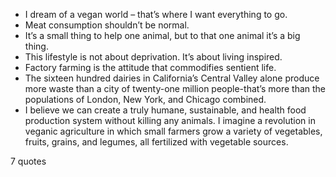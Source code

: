  - I dream of a vegan world – that’s where I want everything to go.
 - Meat consumption shouldn’t be normal.
 - It’s a small thing to help one animal, but to that one animal it’s a big thing.
 - This lifestyle is not about deprivation. It’s about living inspired.
 - Factory farming is the attitude that commodifies sentient life.
 - The sixteen hundred dairies in California’s Central Valley alone produce more waste than a city of twenty-one million people-that’s more than the populations of London, New York, and Chicago combined.
 - I believe we can create a truly humane, sustainable, and health food production system without killing any animals. I imagine a revolution in veganic agriculture in which small farmers grow a variety of vegetables, fruits, grains, and legumes, all fertilized with vegetable sources.

7 quotes